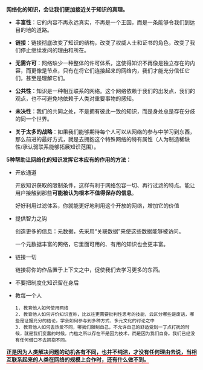 **网络化的知识，会让我们更加接近关于知识的真理。**

- **丰富性**：它的内容不再永远真实，不再是一个王国，而是一条能够令我们到达目的地的道路。

- **链接**：链接彻底改变了知识的结构，改变了权威人士和证书的角色，改变了我们停止继续发问的理由和所在。

- **无需许可**：网络缺少一种整体的许可体系，这使得知识不再像是独立存在的内容，而更像是节点，只有在将它们连接起来的网络内，我们才能充分信任它们，甚至是理解它们。

- **公共性**：知识是一种相互联系的网络。这个网络依赖于我们的出发点，我们的观点，也不可避免地依赖于人类对重要事物的感知。

- **未决性**：我们的共同之处，不是拥有彼此一致的知识，而是身处总是存在分歧的同一个世界。

- **关于太多的战略**：如果我们能够期待每个人可以从网络的参与中学习到东西，那么前进的最好方式，就是去拥抱这个特殊网络的特有属性（人为制造稀缺性/承认弱联系能够拓展知识范围）。

**5种帮助让网络化的知识发挥它本应有的作用的方法：**

- 开放通道

    开放知识获取的限制条件，这样有利于网络包容一切、再行过滤的特点。能让用户接触到那些**可能被认为根本不值得保存的信息**。

    好好利用过滤体系，你就能更好地利用这个开放的网络，增加它的价值
    
- 提供智力之钩

    创造更多的信息：元数据，先采用“关联数据”来使这些数据能够被访问。
    
    一个元数据丰富的网络，它里面可用的、有用的知识也会更丰富。
    
- 链接一切

    链接将你的作品置于上下文之中，促使我们去学习更多的东西。
    
- 不要把制度化知识留在身后

- 教每一个人  

      1. 教育他人如何使用网络
      2. 教育他人如何评价知识宣称，比以往更需要批判性思考的技能，云区分哪些是废话，哪些是证据充分的结论，学会如何参与到多种方式、多元文化的讨论之中
      3. 教育他人如何去热爱不同，哪我们限制自己，不允许自己的舒适受到一丁点打扰的时候，就是我们变蠢的时候。门槛之所以存在不是因为技术，而是因为我们自身。我们已经没有任何借口不去拥抱不同。
      
<span style="border-bottom:solid 2px red;font-weight:bold">正是因为人类解决问题的动机各有不同，也并不纯洁，才没有任何理由去说，当相互联系起来的人类在网络的规模上合作时，还有什么做不到。</span>
    